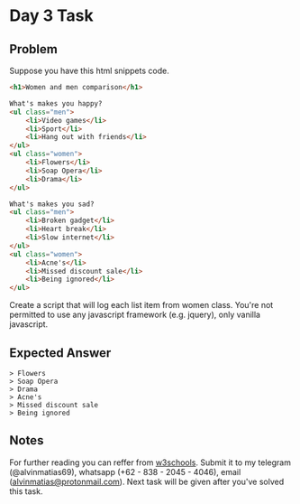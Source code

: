 # Day 3 Task

## Problem
Suppose you have this html snippets code.
```html
<h1>Women and men comparison</h1>

What's makes you happy?
<ul class="men">
    <li>Video games</li>
    <li>Sport</li>
    <li>Hang out with friends</li>
</ul>
<ul class="women">
    <li>Flowers</li>
    <li>Soap Opera</li>
    <li>Drama</li>
</ul>

What's makes you sad?
<ul class="men">
    <li>Broken gadget</li>
    <li>Heart break</li>
    <li>Slow internet</li>
</ul>
<ul class="women">
    <li>Acne's</li>
    <li>Missed discount sale</li>
    <li>Being ignored</li>
</ul>
```
Create a script that will log each list item from women class. You're not permitted to use any javascript framework (e.g. jquery), only vanilla javascript.

## Expected Answer
```
> Flowers
> Soap Opera
> Drama
> Acne's
> Missed discount sale
> Being ignored
```

## Notes
For further reading you can reffer from [w3schools](https://www.w3schools.com/jsref/prop_element_children.asp). Submit it to my telegram (@alvinmatias69), whatsapp (+62 - 838 - 2045 - 4046), email (alvinmatias@protonmail.com). 
Next task will be given after you've solved this task.